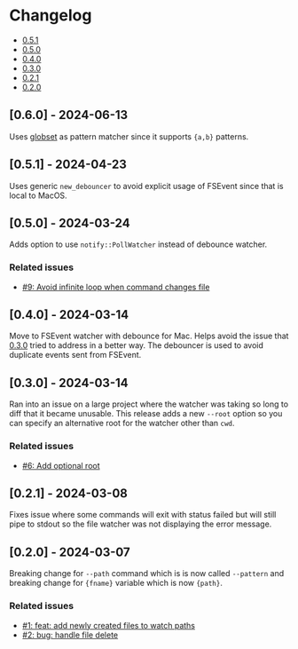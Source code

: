 # Changelog

- [0.5.1](#051-2024-04-23)
- [0.5.0](#050-2024-03-24)
- [0.4.0](#040-2024-03-14)
- [0.3.0](#030-2024-03-14)
- [0.2.1](#021-2024-03-08)
- [0.2.0](#020-2024-03-07)

## [0.6.0] - 2024-06-13

Uses [globset](https://docs.rs/globset/latest/globset) as pattern matcher since it supports `{a,b}` patterns.

## [0.5.1] - 2024-04-23

Uses generic `new_debouncer` to avoid explicit usage of FSEvent since that is local to MacOS.

## [0.5.0] - 2024-03-24

Adds option to use `notify::PollWatcher` instead of debounce watcher.

### Related issues

- [#9: Avoid infinite loop when command changes file](https://github.com/mharrisb1/ssfw/issues/9)

## [0.4.0] - 2024-03-14

Move to FSEvent watcher with debounce for Mac. Helps avoid the issue that [0.3.0](#030-2024-03-14) tried to address in a better way. The debouncer is used
to avoid duplicate events sent from FSEvent.

## [0.3.0] - 2024-03-14

Ran into an issue on a large project where the watcher was taking so long to diff that it became unusable. This release adds a new `--root` option
so you can specify an alternative root for the watcher other than `cwd`.

### Related issues

- [#6: Add optional root](https://github.com/mharrisb1/ssfw/issues/6)

## [0.2.1] - 2024-03-08

Fixes issue where some commands will exit with status failed but will still pipe to stdout so the file watcher was not displaying the error message.

## [0.2.0] - 2024-03-07

Breaking change for `--path` command which is is now called `--pattern` and breaking change for `{fname}` variable which is now `{path}`.

### Related issues

- [#1: feat: add newly created files to watch paths](https://github.com/mharrisb1/ssfw/issues/1)
- [#2: bug: handle file delete](https://github.com/mharrisb1/ssfw/issues/2)
